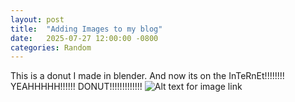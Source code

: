 ```yaml
---
layout: post
title:  "Adding Images to my blog"
date:   2025-07-27 12:00:00 -0800
categories: Random
---
```


This is a donut I made in blender. And now its on the InTeRnEt!!!!!!!!
YEAHHHHH!!!!!! DONUT!!!!!!!!!!!!!
![Alt text for image link](/images/donut.webp)
